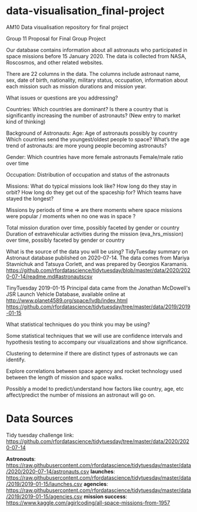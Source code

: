 # data-visualisation_final-project
AM10 Data visualisation repository for final project

Group 11 Proposal for Final Group Project

Our database contains information about all astronauts who participated in space missions before 15 January 2020. The data is collected from NASA, Roscosmos, and other related websites. 

There are 22 columns in the data. The columns include astronaut name, sex, date of birth, nationality, military status, occupation, information about each mission such as mission durations and mission year. 


What issues or questions are you addressing? 

Countries: 
Which countries are dominant?
Is there a country that is significantly increasing the number of astronauts? (New entry to market kind of thinking)

Background of Astronauts: 
Age: 
Age of astronauts possibly by country
Which countries send the youngest/oldest people to space?
What’s the age trend of astronauts: are more young people becoming astronauts?

Gender:
Which countries have more female astronauts
Female/male ratio over time

Occupation:
Distribution of occupation and status of the astronauts 

Missions:
What do typical missions look like? 
How long do they stay in orbit? 
How long do they get out of the spaceship for? 
Which teams have stayed the longest? 

Missions by periods of time ⇒ are there moments where space missions were popular / moments when no one was in space ? 

Total mission duration over time, possibly faceted by gender or country
Duration of extravehicular activities during the mission (eva_hrs_mission) over time, possibly faceted by gender or country




What is the source of the data you will be using? 
TidyTuesday summary on Astronaut database published on 2020-07-14. 
The data comes from Mariya Stavnichuk and Tatsuya Corlett, and was prepared by Georgios Karamanis.
https://github.com/rfordatascience/tidytuesday/blob/master/data/2020/2020-07-14/readme.md#astronautscsv

TinyTuesday 2019-01-15
Principal data came from the Jonathan McDowell's JSR Launch Vehicle Database, available online at http://www.planet4589.org/space/lvdb/index.html
https://github.com/rfordatascience/tidytuesday/tree/master/data/2019/2019-01-15



What statistical techniques do you think you may be using? 

Some statistical techniques that we will use are confidence intervals and hypothesis testing to accompany our visualizations and show significance.  

Clustering to determine if there are distinct types of astronauts we can identify.

Explore correlations between space agency and rocket technology used between the length of mission and space walks.

Possibly a model to predict/understand how factors like country, age, etc affect/predict the number of missions an astronaut will go on.

# Data Sources
Tidy tuesday challenge link: https://github.com/rfordatascience/tidytuesday/tree/master/data/2020/2020-07-14

**Astronouts**: https://raw.githubusercontent.com/rfordatascience/tidytuesday/master/data/2020/2020-07-14/astronauts.csv
**launches**: https://raw.githubusercontent.com/rfordatascience/tidytuesday/master/data/2019/2019-01-15/launches.csv
**agencies**: https://raw.githubusercontent.com/rfordatascience/tidytuesday/master/data/2019/2019-01-15/agencies.csv
**mission success**: https://www.kaggle.com/agirlcoding/all-space-missions-from-1957




